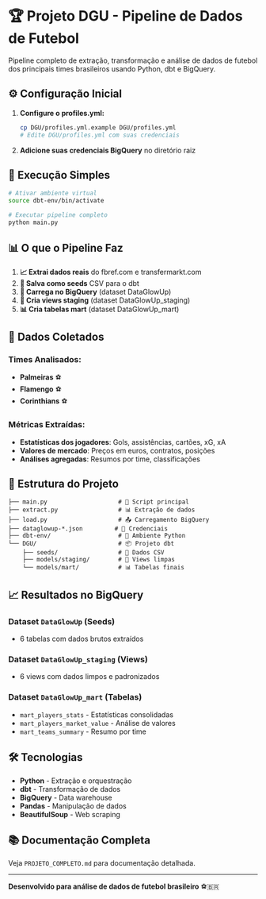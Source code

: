 # 🏆 Projeto DGU - Pipeline de Dados de Futebol

Pipeline completo de extração, transformação e análise de dados de futebol dos principais times brasileiros usando Python, dbt e BigQuery.

## ⚙️ Configuração Inicial

1. **Configure o profiles.yml:**
   ```bash
   cp DGU/profiles.yml.example DGU/profiles.yml
   # Edite DGU/profiles.yml com suas credenciais
   ```

2. **Adicione suas credenciais BigQuery** no diretório raiz

## 🚀 Execução Simples

```bash
# Ativar ambiente virtual
source dbt-env/bin/activate

# Executar pipeline completo
python main.py
```

## 📊 O que o Pipeline Faz

1. **📈 Extrai dados reais** do fbref.com e transfermarkt.com
2. **💾 Salva como seeds** CSV para o dbt
3. **🌱 Carrega no BigQuery** (dataset DataGlowUp)
4. **🔄 Cria views staging** (dataset DataGlowUp_staging)
5. **📊 Cria tabelas mart** (dataset DataGlowUp_mart)

## 🎯 Dados Coletados

### Times Analisados:
- **Palmeiras** ⚽
- **Flamengo** ⚽  
- **Corinthians** ⚽

### Métricas Extraídas:
- **Estatísticas dos jogadores**: Gols, assistências, cartões, xG, xA
- **Valores de mercado**: Preços em euros, contratos, posições
- **Análises agregadas**: Resumos por time, classificações

## 📁 Estrutura do Projeto

```
├── main.py                    # 🚀 Script principal
├── extract.py                 # 📊 Extração de dados
├── load.py                    # 📤 Carregamento BigQuery
├── dataglowup-*.json         # 🔑 Credenciais
├── dbt-env/                   # 🐍 Ambiente Python
└── DGU/                       # 📦 Projeto dbt
    ├── seeds/                 # 📄 Dados CSV
    ├── models/staging/        # 🔄 Views limpas
    └── models/mart/           # 📊 Tabelas finais
```

## 📈 Resultados no BigQuery

### Dataset `DataGlowUp` (Seeds)
- 6 tabelas com dados brutos extraídos

### Dataset `DataGlowUp_staging` (Views)  
- 6 views com dados limpos e padronizados

### Dataset `DataGlowUp_mart` (Tabelas)
- `mart_players_stats` - Estatísticas consolidadas
- `mart_players_market_value` - Análise de valores
- `mart_teams_summary` - Resumo por time

## 🛠️ Tecnologias

- **Python** - Extração e orquestração
- **dbt** - Transformação de dados
- **BigQuery** - Data warehouse
- **Pandas** - Manipulação de dados
- **BeautifulSoup** - Web scraping

## 📚 Documentação Completa

Veja `PROJETO_COMPLETO.md` para documentação detalhada.

---

**Desenvolvido para análise de dados de futebol brasileiro** ⚽🇧🇷
